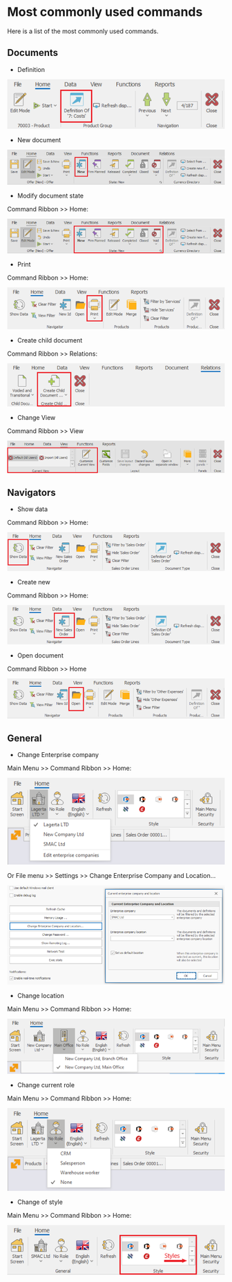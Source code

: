 # Most commonly used commands

Here is a list of the most commonly used commands.

## Documents  

- Definition

![Definition](pictures/definition-of.png)
    
- New document   

![New document](pictures/new-document.png)

- Modify document state

Command Ribbon >> Home:

![Modify document](pictures/modify-document.png)
 
- Print 

Command Ribbon >> Home:

![Print](pictures/print.png)
 
- Create child document

Command Ribbon >> Relations:

![Create child document](pictures/create-child.png)

- Change View

Command Ribbon >> View

![Change view](pictures/change-view.png)

## Navigators

- Show data

Command Ribbon >> Home:
 
![Show data](pictures/show-data.png)

- Create new

Command Ribbon >> Home:

![Create new sales order](pictures/new-sales-order.png)

- Open document

Command Ribbon >> Home

![Open document](pictures/open.png)

## General

- Change Enterprise company

Main Menu >> Command Ribbon >> Home:

![Change Enterprise company](pictures/change-company.png)

Or File menu >> Settings >> Change Enterprise Company and Location…

![Change Enterprise company from Settings](pictures/settings-change-company.png)
 
- Change location

Main Menu >> Command Ribbon >> Home:

![Change location](pictures/change-location.png)
 
- Change current role

Main Menu >> Command Ribbon >> Home: 

![Change Role](pictures/change-role.png)

- Change of style

Main Menu >> Command Ribbon >> Home: 
 
![Change of style](pictures/style.png)
